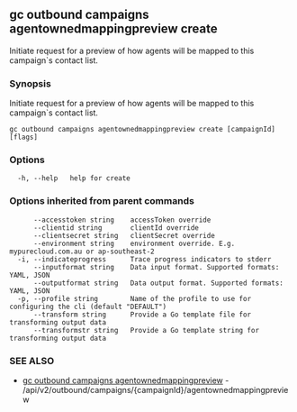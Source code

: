 ## gc outbound campaigns agentownedmappingpreview create

Initiate request for a preview of how agents will be mapped to this campaign`s contact list.

### Synopsis

Initiate request for a preview of how agents will be mapped to this campaign`s contact list.

```
gc outbound campaigns agentownedmappingpreview create [campaignId] [flags]
```

### Options

```
  -h, --help   help for create
```

### Options inherited from parent commands

```
      --accesstoken string    accessToken override
      --clientid string       clientId override
      --clientsecret string   clientSecret override
      --environment string    environment override. E.g. mypurecloud.com.au or ap-southeast-2
  -i, --indicateprogress      Trace progress indicators to stderr
      --inputformat string    Data input format. Supported formats: YAML, JSON
      --outputformat string   Data output format. Supported formats: YAML, JSON
  -p, --profile string        Name of the profile to use for configuring the cli (default "DEFAULT")
      --transform string      Provide a Go template file for transforming output data
      --transformstr string   Provide a Go template string for transforming output data
```

### SEE ALSO

* [gc outbound campaigns agentownedmappingpreview](gc_outbound_campaigns_agentownedmappingpreview.html)	 - /api/v2/outbound/campaigns/{campaignId}/agentownedmappingpreview


